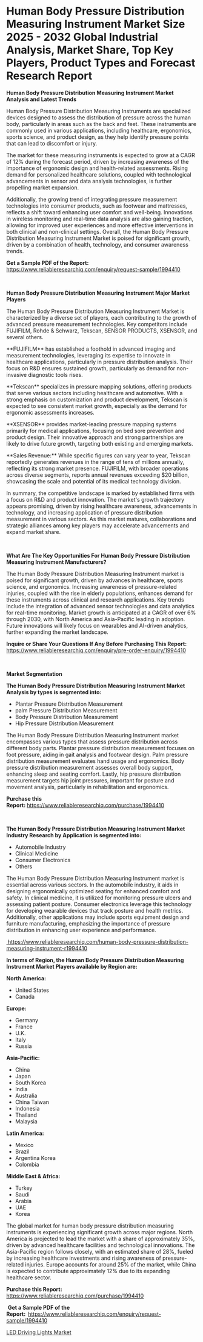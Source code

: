 <p><h1>Human Body Pressure Distribution Measuring Instrument Market Size 2025 - 2032 Global Industrial Analysis, Market Share, Top Key Players, Product Types and Forecast Research Report</h1></p><p><strong>Human Body Pressure Distribution Measuring Instrument Market Analysis and Latest Trends</strong></p>
<p><p>Human Body Pressure Distribution Measuring Instruments are specialized devices designed to assess the distribution of pressure across the human body, particularly in areas such as the back and feet. These instruments are commonly used in various applications, including healthcare, ergonomics, sports science, and product design, as they help identify pressure points that can lead to discomfort or injury.</p><p>The market for these measuring instruments is expected to grow at a CAGR of 12% during the forecast period, driven by increasing awareness of the importance of ergonomic design and health-related assessments. Rising demand for personalized healthcare solutions, coupled with technological advancements in sensor and data analysis technologies, is further propelling market expansion. </p><p>Additionally, the growing trend of integrating pressure measurement technologies into consumer products, such as footwear and mattresses, reflects a shift toward enhancing user comfort and well-being. Innovations in wireless monitoring and real-time data analysis are also gaining traction, allowing for improved user experiences and more effective interventions in both clinical and non-clinical settings. Overall, the Human Body Pressure Distribution Measuring Instrument Market is poised for significant growth, driven by a combination of health, technology, and consumer awareness trends.</p></p>
<p><strong>Get a Sample PDF of the Report:&nbsp;</strong> <a href="https://www.reliableresearchiq.com/enquiry/request-sample/1994410?utm_campaign=1720&utm_medium=2&utm_source=Github&utm_content=ia&utm_term=15012025&utm_id=human-body-pressure-distribution-measuring-instrument">https://www.reliableresearchiq.com/enquiry/request-sample/1994410</a></p>
<p>&nbsp;</p>
<p><strong>Human Body Pressure Distribution Measuring Instrument Major Market Players</strong></p>
<p><p>The Human Body Pressure Distribution Measuring Instrument Market is characterized by a diverse set of players, each contributing to the growth of advanced pressure measurement technologies. Key competitors include FUJIFILM, Rohde & Schwarz, Tekscan, SENSOR PRODUCTS, XSENSOR, and several others.</p><p>**FUJIFILM** has established a foothold in advanced imaging and measurement technologies, leveraging its expertise to innovate in healthcare applications, particularly in pressure distribution analysis. Their focus on R&D ensures sustained growth, particularly as demand for non-invasive diagnostic tools rises.</p><p>**Tekscan** specializes in pressure mapping solutions, offering products that serve various sectors including healthcare and automotive. With a strong emphasis on customization and product development, Tekscan is expected to see consistent market growth, especially as the demand for ergonomic assessments increases. </p><p>**XSENSOR** provides market-leading pressure mapping systems primarily for medical applications, focusing on bed sore prevention and product design. Their innovative approach and strong partnerships are likely to drive future growth, targeting both existing and emerging markets.</p><p>**Sales Revenue:** While specific figures can vary year to year, Tekscan reportedly generates revenues in the range of tens of millions annually, reflecting its strong market presence. FUJIFILM, with broader operations across diverse segments, reports annual revenues exceeding $20 billion, showcasing the scale and potential of its medical technology division.</p><p>In summary, the competitive landscape is marked by established firms with a focus on R&D and product innovation. The market's growth trajectory appears promising, driven by rising healthcare awareness, advancements in technology, and increasing application of pressure distribution measurement in various sectors. As this market matures, collaborations and strategic alliances among key players may accelerate advancements and expand market share.</p></p>
<p>&nbsp;</p>
<p><strong>What Are The Key Opportunities For Human Body Pressure Distribution Measuring Instrument Manufacturers?</strong></p>
<p><p>The Human Body Pressure Distribution Measuring Instrument market is poised for significant growth, driven by advances in healthcare, sports science, and ergonomics. Increasing awareness of pressure-related injuries, coupled with the rise in elderly populations, enhances demand for these instruments across clinical and research applications. Key trends include the integration of advanced sensor technologies and data analytics for real-time monitoring. Market growth is anticipated at a CAGR of over 6% through 2030, with North America and Asia-Pacific leading in adoption. Future innovations will likely focus on wearables and AI-driven analytics, further expanding the market landscape.</p></p>
<p><strong>Inquire or Share Your Questions If Any Before Purchasing This Report:</strong> <a href="https://www.reliableresearchiq.com/enquiry/pre-order-enquiry/1994410?utm_campaign=1720&utm_medium=2&utm_source=Github&utm_content=ia&utm_term=15012025&utm_id=human-body-pressure-distribution-measuring-instrument">https://www.reliableresearchiq.com/enquiry/pre-order-enquiry/1994410</a></p>
<p>&nbsp;</p>
<p><strong>Market Segmentation</strong></p>
<p><strong>The Human Body Pressure Distribution Measuring Instrument Market Analysis by types is segmented into:</strong></p>
<p><ul><li>Plantar Pressure Distribution Measurement</li><li>palm Pressure Distribution Measurement</li><li>Body Pressure Distribution Measurement</li><li>Hip Pressure Distribution Measurement</li></ul></p>
<p><p>The Human Body Pressure Distribution Measuring Instrument market encompasses various types that assess pressure distribution across different body parts. Plantar pressure distribution measurement focuses on foot pressure, aiding in gait analysis and footwear design. Palm pressure distribution measurement evaluates hand usage and ergonomics. Body pressure distribution measurement assesses overall body support, enhancing sleep and seating comfort. Lastly, hip pressure distribution measurement targets hip joint pressures, important for posture and movement analysis, particularly in rehabilitation and ergonomics.</p></p>
<p><strong>Purchase this Report:&nbsp;</strong><a href="https://www.reliableresearchiq.com/purchase/1994410?utm_campaign=1720&utm_medium=2&utm_source=Github&utm_content=ia&utm_term=15012025&utm_id=human-body-pressure-distribution-measuring-instrument">https://www.reliableresearchiq.com/purchase/1994410</a></p>
<p>&nbsp;</p>
<p><strong>The Human Body Pressure Distribution Measuring Instrument Market Industry Research by Application is segmented into:</strong></p>
<p><ul><li>Automobile Industry</li><li>Clinical Medicine</li><li>Consumer Electronics</li><li>Others</li></ul></p>
<p><p>The Human Body Pressure Distribution Measuring Instrument market is essential across various sectors. In the automobile industry, it aids in designing ergonomically optimized seating for enhanced comfort and safety. In clinical medicine, it is utilized for monitoring pressure ulcers and assessing patient posture. Consumer electronics leverage this technology for developing wearable devices that track posture and health metrics. Additionally, other applications may include sports equipment design and furniture manufacturing, emphasizing the importance of pressure distribution in enhancing user experience and performance.</p></p>
<p><a href="https://www.reliableresearchiq.com/human-body-pressure-distribution-measuring-instrument-r1994410?utm_campaign=1720&utm_medium=2&utm_source=Github&utm_content=ia&utm_term=15012025&utm_id=human-body-pressure-distribution-measuring-instrument">&nbsp;https://www.reliableresearchiq.com/human-body-pressure-distribution-measuring-instrument-r1994410</a></p>
<p><strong>In terms of Region, the Human Body Pressure Distribution Measuring Instrument Market Players available by Region are:</strong></p>
<p>
    <p> <strong> North America: </strong>
        <ul>
            <li>United States</li>
            <li>Canada</li>
        </ul>
        </p> 
    <p> <strong> Europe: </strong>
        <ul>
            <li>Germany</li>
            <li>France</li>
            <li>U.K.</li>
            <li>Italy</li>
            <li>Russia</li>
        </ul>
        </p> 
    <p> <strong> Asia-Pacific: </strong>
        <ul>
            <li>China</li>
            <li>Japan</li>
            <li>South Korea</li>
            <li>India</li>
            <li>Australia</li>
            <li>China Taiwan</li>
            <li>Indonesia</li>
            <li>Thailand</li>
            <li>Malaysia</li>
        </ul>
        </p> 
    <p> <strong> Latin America: </strong>
        <ul>
            <li>Mexico</li>
            <li>Brazil</li>
            <li>Argentina Korea</li>
            <li>Colombia</li>
        </ul>
        </p> 
    <p> <strong> Middle East & Africa: </strong>
        <ul>
            <li>Turkey</li>
            <li>Saudi</li>
            <li>Arabia</li>
            <li>UAE</li>
            <li>Korea</li>
        </ul>
    </p>
    </p>
<p><p>The global market for human body pressure distribution measuring instruments is experiencing significant growth across major regions. North America is projected to lead the market with a share of approximately 35%, driven by advanced healthcare facilities and technological innovations. The Asia-Pacific region follows closely, with an estimated share of 28%, fueled by increasing healthcare investments and rising awareness of pressure-related injuries. Europe accounts for around 25% of the market, while China is expected to contribute approximately 12% due to its expanding healthcare sector.</p></p>
<p><strong>Purchase this Report: </strong><a href="https://www.reliableresearchiq.com/purchase/1994410?utm_campaign=1720&utm_medium=2&utm_source=Github&utm_content=ia&utm_term=15012025&utm_id=human-body-pressure-distribution-measuring-instrument">https://www.reliableresearchiq.com/purchase/1994410</a></p>
<p>&nbsp;<strong>Get a Sample PDF of the Report:&nbsp;&nbsp;</strong><a href="https://www.reliableresearchiq.com/enquiry/request-sample/1994410?utm_campaign=1720&utm_medium=2&utm_source=Github&utm_content=ia&utm_term=15012025&utm_id=human-body-pressure-distribution-measuring-instrument">https://www.reliableresearchiq.com/enquiry/request-sample/1994410</a></p>
<p><strong></strong></p>
<p><p><a href="https://github.com/mookiesville/Market-Research-Report-List-1/blob/main/led-driving-lights-market.md?utm_campaign=1720&utm_medium=2&utm_source=Github&utm_content=ia&utm_term=15012025&utm_id=human-body-pressure-distribution-measuring-instrument">LED Driving Lights Market</a></p></p>